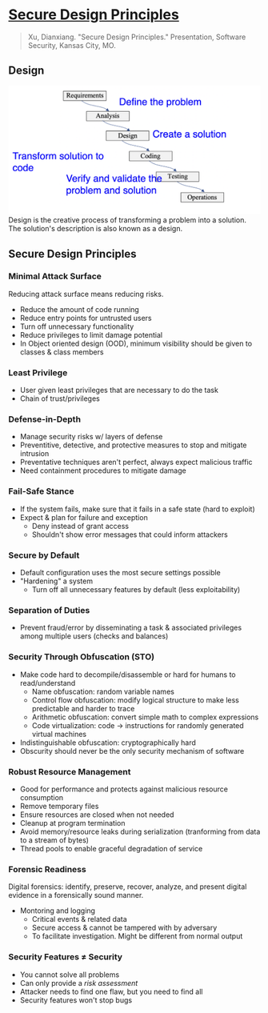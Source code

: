 # [Secure Design Principles](Secure%20Design%20Principles.pptx)
> Xu, Dianxiang. "Secure Design Principles." Presentation, Software Security, Kansas City, MO.
## Design
![Waterfall](waterfall.png)
Design is the creative process of transforming a problem into a solution. The solution's description is also known as a design.

## Secure Design Principles
### Minimal Attack Surface
Reducing attack surface means reducing risks.
- Reduce the amount of code running
- Reduce entry points for untrusted users
- Turn off unnecessary functionality
- Reduce privileges to limit damage potential
- In Object oriented design (OOD), minimum visibility should be given to classes & class members

### Least Privilege
- User given least privileges that are necessary to do the task
- Chain of trust/privileges

### Defense-in-Depth
- Manage security risks w/ layers of defense
- Preventitive, detective, and protective measures to stop and mitigate intrusion
- Preventative techniques aren't perfect, always expect malicious traffic
- Need containment procedures to mitigate damage

### Fail-Safe Stance
- If the system fails, make sure that it fails in a safe state (hard to exploit)
- Expect & plan for failure and exception
    - Deny instead of grant access
    - Shouldn't show error messages that could inform attackers

### Secure by Default
- Default configuration uses the most secure settings possible
- "Hardening" a system
    - Turn off all unnecessary features by default (less exploitability)

### Separation of Duties
- Prevent fraud/error by disseminating a task & associated privileges among multiple users (checks and balances)

### Security Through Obfuscation (STO)
- Make code hard to decompile/disassemble or hard for humans to read/understand
    - Name obfuscation: random variable names
    - Control flow obfuscation: modify logical structure to make less predictable and harder to trace
    - Arithmetic obfuscation: convert simple math to complex expressions
    - Code virtualization: code → instructions for randomly generated virtual machines
- Indistinguishable obfuscation: cryptographically hard
- Obscurity should never be the only security mechanism of software

### Robust Resource Management
- Good for performance and protects against malicious resource consumption
- Remove temporary files
- Ensure resources are closed when not needed
- Cleanup at program termination
- Avoid memory/resource leaks during serialization (tranforming from data to a stream of bytes)
- Thread pools to enable graceful degradation of service

### Forensic Readiness
Digital forensics: identify, preserve, recover, analyze, and present digital evidence in a forensically sound manner.
- Montoring and logging
    - Critical events & related data
    - Secure access & cannot be tampered with by adversary
    - To facilitate investigation. Might be different from normal output

### Security Features ≠ Security
- You cannot solve all problems
- Can only provide a *risk assessment*
- Attacker needs to find one flaw, but you need to find all
- Security features won't stop bugs